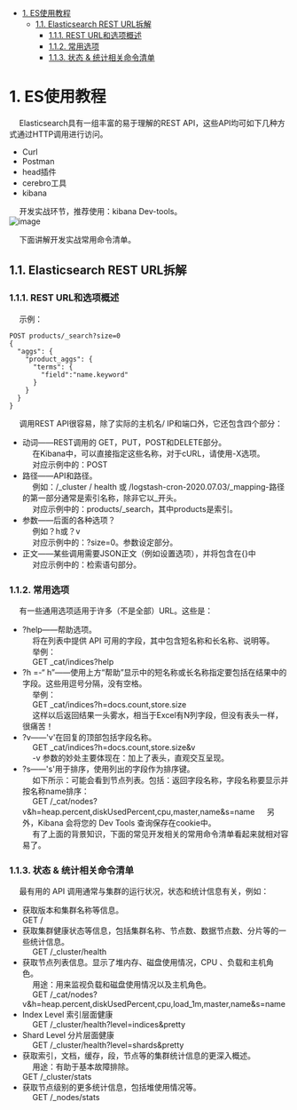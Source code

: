 

<!-- TOC -->

- [1. ES使用教程](#1-es使用教程)
    - [1.1. Elasticsearch REST URL拆解](#11-elasticsearch-rest-url拆解)
        - [1.1.1. REST URL和选项概述](#111-rest-url和选项概述)
        - [1.1.2. 常用选项](#112-常用选项)
        - [1.1.3. 状态 & 统计相关命令清单](#113-状态--统计相关命令清单)

<!-- /TOC -->

<!-- 
Elasticsearch 中为什么会有大量文档插入后变成 deleted？ 
https://www.baidu.com/index.php?tn=monline_3_dg    
-->

# 1. ES使用教程  
<!-- 
干货 | Elasticsearch 开发实战常用命令清单 
https://mp.weixin.qq.com/s/5vdAd8_x056HGYvRjsdzcQ
-->
&emsp; Elasticsearch具有一组丰富的易于理解的REST API，这些API均可如下几种方式通过HTTP调用进行访问。  

* Curl
* Postman
* head插件
* cerebro工具
* kibana  

&emsp; 开发实战环节，推荐使用：kibana Dev-tools。  
![image](https://gitee.com/wt1814/pic-host/raw/master/images/ES/es-22.png)  

&emsp; 下面讲解开发实战常用命令清单。  

## 1.1. Elasticsearch REST URL拆解   
### 1.1.1. REST URL和选项概述  
&emsp; 示例：  

```text
POST products/_search?size=0
{
  "aggs": {
    "product_aggs": {
      "terms": {
        "field":"name.keyword"
      }
    }
  }
}
```

&emsp; 调用REST API很容易，除了实际的主机名/ IP和端口外，它还包含四个部分：  

* 动词——REST调用的 GET，PUT，POST和DELETE部分。  
&emsp; 在Kibana中，可以直接指定这些名称，对于cURL，请使用-X选项。  
&emsp; 对应示例中的：POST  
* 路径——API和路径。  
&emsp; 例如：/_cluster / health 或 /logstash-cron-2020.07.03/_mapping-路径的第一部分通常是索引名称，除非它以_开头。  
&emsp; 对应示例中的：products/_search，其中products是索引。  
* 参数——后面的各种选项？  
&emsp; 例如？h或？v    
&emsp; 对应示例中的：?size=0。参数设定部分。  
* 正文——某些调用需要JSON正文（例如设置选项），并将包含在{}中  
&emsp; 对应示例中的：检索语句部分。  

### 1.1.2. 常用选项  
&emsp; 有一些通用选项适用于许多（不是全部）URL。这些是：  

* ?help——帮助选项。  
&emsp; 将在列表中提供 API 可用的字段，其中包含短名称和长名称、说明等。  
&emsp; 举例：  
&emsp; GET _cat/indices?help  
* ?h =-“ h”——使用上方“帮助”显示中的短名称或长名称指定要包括在结果中的字段。这些用逗号分隔，没有空格。  
&emsp; 举例：  
&emsp; GET _cat/indices?h=docs.count,store.size  
&emsp; 这样以后返回结果一头雾水，相当于Excel有N列字段，但没有表头一样，很痛苦！  
* ?v——'v'在回复的顶部包括字段名称。  
&emsp; GET _cat/indices?h=docs.count,store.size&v  
&emsp; -v 参数的妙处主要体现在：加上了表头，直观交互呈现。  
* ?s——'s'用于排序，使用列出的字段作为排序键。  
&emsp; 如下所示：可能会看到节点列表。包括：返回字段名称，字段名称要显示并按名称name排序：  
&emsp; GET /_cat/nodes?v&h=heap.percent,diskUsedPercent,cpu,master,name&s=name
&emsp; 另外，Kibana 会将您的 Dev Tools 查询保存在cookie中。  
&emsp; 有了上面的背景知识，下面的常见开发相关的常用命令清单看起来就相对容易了。  

### 1.1.3. 状态 & 统计相关命令清单  
&emsp; 最有用的 API 调用通常与集群的运行状况，状态和统计信息有关，例如：  

* 获取版本和集群名称等信息。  
GET /   
* 获取集群健康状态等信息，包括集群名称、节点数、数据节点数、分片等的一些统计信息。  
&emsp; GET /_cluster/health  
* 获取节点列表信息。显示了堆内存、磁盘使用情况，CPU 、负载和主机角色。  
&emsp; 用途：用来监视负载和磁盘使用情况以及主机角色。  
&emsp; GET /_cat/nodes?v&h=heap.percent,diskUsedPercent,cpu,load_1m,master,name&s=name  
* Index Level 索引层面健康  
&emsp; GET /_cluster/health?level=indices&pretty  
* Shard Level 分片层面健康  
&emsp; GET /_cluster/health?level=shards&pretty  
* 获取索引，文档，缓存，段，节点等的集群统计信息的更深入概述。  
&emsp; 用途：有助于基本故障排除。  
GET /_cluster/stats   
* 获取节点级别的更多统计信息，包括堆使用情况等。  
&emsp; GET /_nodes/stats   
